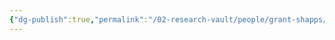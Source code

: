 ```yaml
---
{"dg-publish":true,"permalink":"/02-research-vault/people/grant-shapps/","created":"2025-08-21T16:28:58.634-04:00","updated":"2025-08-21T16:43:33.928-04:00"}
---
```


